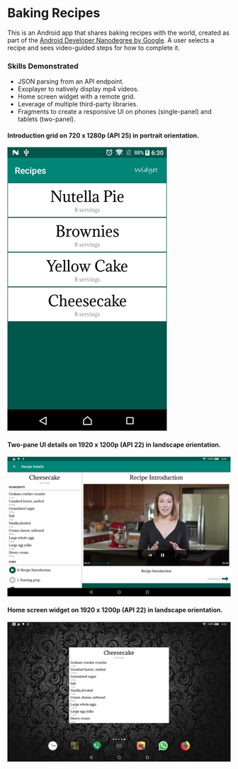 # Baking Recipes

This is an Android app that shares baking recipes with the world, created as part of the [Android Developer Nanodegree by Google](https://www.udacity.com/course/android-developer-nanodegree-by-google--nd801). A user selects a recipe and sees video-guided steps for how to complete it.

### Skills Demonstrated

- JSON parsing from an API endpoint.
- Exoplayer to natively display mp4 videos.
- Home screen widget with a remote grid.
- Leverage of multiple third-party libraries.
- Fragments to create a responsive UI on phones (single-panel) and tablets (two-panel).

#### Introduction grid on 720 x 1280p (API 25) in portrait orientation.
![](demo/phone_port.png)

#### Two-pane UI details on 1920 x 1200p (API 22) in landscape orientation.
![](demo/tablet_land.png)

#### Home screen widget on 1920 x 1200p (API 22) in landscape orientation.
![](demo/tablet_land_widget.png)
